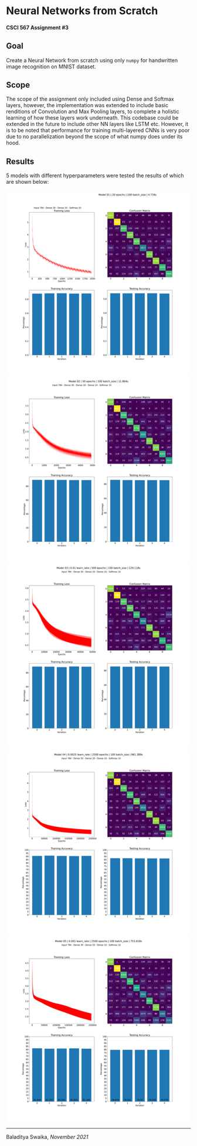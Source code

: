 # Neural Networks from Scratch 
#### CSCI 567 Assignment #3

## Goal
Create a Neural Network from scratch using only `numpy` for handwritten image recognition on MNIST dataset.

## Scope
The scope of the assignment only included using Dense and Softmax layers, however, the implementation was extended to include basic renditions of Convolution and Max Pooling layers, to complete a holistic learning of how these layers work underneath. This codebase could be extended in the future to include other NN layers like LSTM etc. However, it is to be noted that performance for training multi-layered CNNs is very poor due to no parallelization beyond the scope of what numpy does under its hood.

## Results
5 models with different hyperparameters were tested the results of which are shown below:

![Model 01](stats/01.png)
![Model 02](stats/02.png)
![Model 03](stats/03.png)
![Model 04](stats/04.png)
![Model 05](stats/05.png)

---
Baladitya Swaika, *November 2021*